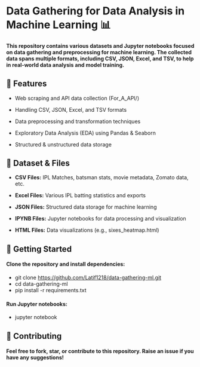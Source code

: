 # Data Gathering for Data Analysis in Machine Learning 📊

#### This repository contains various datasets and Jupyter notebooks focused on data gathering and preprocessing for machine learning. The collected data spans multiple formats, including CSV, JSON, Excel, and TSV, to help in real-world data analysis and model training.

## 📌 Features

- Web scraping and API data collection (For_A_API/)

- Handling CSV, JSON, Excel, and TSV formats

- Data preprocessing and transformation techniques

- Exploratory Data Analysis (EDA) using Pandas & Seaborn

- Structured & unstructured data storage

## 📂 Dataset & Files

- **CSV Files:** IPL Matches, batsman stats, movie metadata, Zomato data, etc.

- **Excel Files:** Various IPL batting statistics and exports

- **JSON Files:** Structured data storage for machine learning

- **IPYNB Files:** Jupyter notebooks for data processing and visualization

- **HTML Files:** Data visualizations (e.g., sixes_heatmap.html)

## 🚀 Getting Started

#### Clone the repository and install dependencies:

- git clone https://github.com/Latif1218/data-gathering-ml.git
- cd data-gathering-ml
- pip install -r requirements.txt

#### Run Jupyter notebooks:
- jupyter notebook

## 🤝 Contributing

#### Feel free to fork, star, or contribute to this repository. Raise an issue if you have any suggestions!
